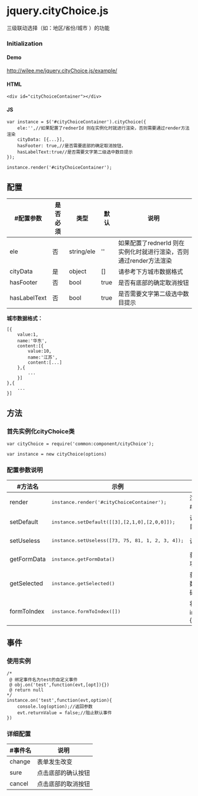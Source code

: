 jquery.cityChoice.js
====================

三级联动选择（如：地区/省份/城市 ）的功能


### Initialization

#### Demo

http://wilee.me/jquery.cityChoice.js/example/ 

#### HTML

	<div id="cityChoiceContainer"></div>

#### JS

	var instance = $('#cityChoiceContainer').cityChoice({
		ele:'',//如果配置了rednerId 则在实例化时就进行渲染，否则需要通过render方法渲染
		cityData: [{...}],
		hasFooter: true,//是否需要底部的确定取消按钮，
		hasLabelText:true//是否需要文字第二级选中数目提示
	});

	instance.render('#cityChoiceContainer');

## 配置

| #配置参数 | 是否必须 | 类型 | 默认 | 说明 |
|-----------|----------|------|------|------|
| ele | 否 | string/ele | '' | 如果配置了rednerId 则在实例化时就进行渲染，否则通过render方法渲染 |
| cityData | 是 | object | [] | 请参考下方城市数据格式 |
| hasFooter | 否 | bool | true | 是否有底部的确定取消按钮 |
| hasLabelText | 否 | bool | true | 是否需要文字第二级选中数目提示 |

**城市数据格式：**

    [{
        value:1,
        name:'华东',
        content:[{
            value:10,
            name:'江苏',
            content:[...]
        },{
            ...
        }]
    },{
        ...
    }]

## 方法

### 首先实例化cityChoice类


	var cityChoice = require('common:component/cityChoice');

	var instance = new cityChoice(options)


### 配置参数说明

| #方法名 | 示例 | 说明 |
|--------|------|------|
| render | <pre>instance.render('#cityChoiceContainer');</pre> | 渲染到 选择器#cityChoiceContainer中 |
| setDefault | <pre>instance.setDefault([[3],[2,1,0],[2,0,0]]);</pre> | 设置默认选择的选择项目，indexData |
| setUseless | <pre>instance.setUseless([73, 75, 81, 1, 2, 3, 4]);</pre> | 设置不允许选择的选项 |
| getFormData | <pre>instance.getFormData()</pre> | 获取所有已选择了的数据项 |
| getSelected | <pre>instance.getSelected()</pre> | 获取已选择了的节点及参数，详细参数说明请看源码 |
| formToIndex | <pre>instance.formToIndex([])</pre> | 将form格式数据转化为index格式数据 return {indexData,selectNames} |

## 事件

### 使用实例

	/*
	 @ 绑定事件名为test的自定义事件
	 @ obj.on('test',function(evt,[opt]){})
	 @ return null
	*/
	instance.on('test',function(evt,option){
	    console.log(option);//返回参数
	    evt.returnValue = false;//阻止默认事件
	})

### 详细配置

| #事件名 | 说明 |
|---------|------|
| change | 表单发生改变 |
| sure | 点击底部的确认按钮 |
| cancel | 点击底部的取消按钮 |
